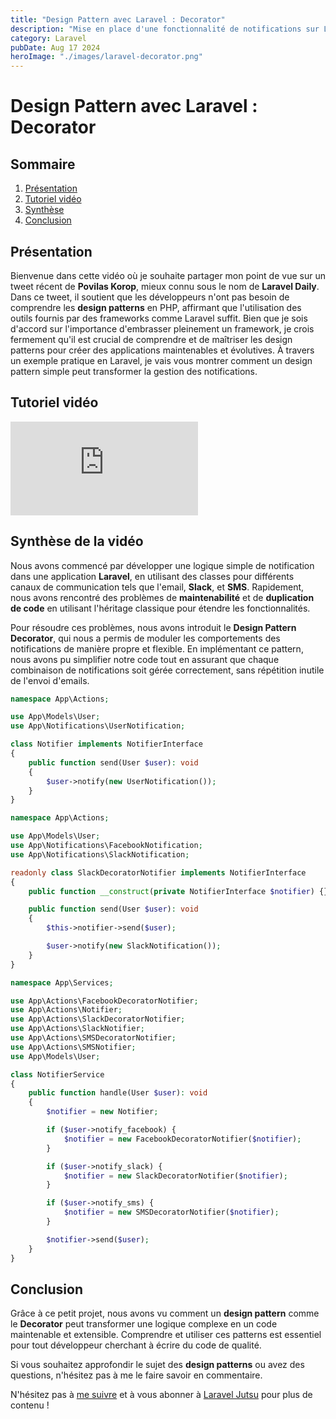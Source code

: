 ```yaml
---
title: "Design Pattern avec Laravel : Decorator"
description: "Mise en place d'une fonctionnalité de notifications sur Laravel avec le design pattern Decorator."
category: Laravel
pubDate: Aug 17 2024
heroImage: "./images/laravel-decorator.png"
---
```


# Design Pattern avec Laravel : Decorator

## Sommaire
1. [Présentation](#presentation)
2. [Tutoriel vidéo](#tutorielvideo)
3. [Synthèse](#synthese)
4. [Conclusion](#conclusion)

## Présentation <a name="presentation"></a>

Bienvenue dans cette vidéo où je souhaite partager mon point de vue sur un tweet récent de **Povilas Korop**, mieux connu sous le nom de **Laravel Daily**. Dans ce tweet, il soutient que les développeurs n'ont pas besoin de comprendre les **design patterns** en PHP, affirmant que l'utilisation des outils fournis par des frameworks comme Laravel suffit. Bien que je sois d'accord sur l'importance d'embrasser pleinement un framework, je crois fermement qu'il est crucial de comprendre et de maîtriser les design patterns pour créer des applications maintenables et évolutives. À travers un exemple pratique en Laravel, je vais vous montrer comment un design pattern simple peut transformer la gestion des notifications.

## Tutoriel vidéo <a name="tutorielvideo"></a>

<iframe class="w-full aspect-video" src="https://www.youtube.com/embed/v3myW1CwFHA" loading="lazy" frameborder="0" allowfullscreen></iframe>

## Synthèse de la vidéo <a name="synthese"></a>

Nous avons commencé par développer une logique simple de notification dans une application **Laravel**, en utilisant des classes pour différents canaux de communication tels que l'email, **Slack**, et **SMS**. Rapidement, nous avons rencontré des problèmes de **maintenabilité** et de **duplication de code** en utilisant l'héritage classique pour étendre les fonctionnalités.

Pour résoudre ces problèmes, nous avons introduit le **Design Pattern Decorator**, qui nous a permis de moduler les comportements des notifications de manière propre et flexible. En implémentant ce pattern, nous avons pu simplifier notre code tout en assurant que chaque combinaison de notifications soit gérée correctement, sans répétition inutile de l'envoi d'emails.

```php
namespace App\Actions;

use App\Models\User;
use App\Notifications\UserNotification;

class Notifier implements NotifierInterface
{
    public function send(User $user): void
    {
        $user->notify(new UserNotification());
    }
}
```

```php
namespace App\Actions;

use App\Models\User;
use App\Notifications\FacebookNotification;
use App\Notifications\SlackNotification;

readonly class SlackDecoratorNotifier implements NotifierInterface
{
    public function __construct(private NotifierInterface $notifier) {}

    public function send(User $user): void
    {
        $this->notifier->send($user);

        $user->notify(new SlackNotification());
    }
}
```

```php
namespace App\Services;

use App\Actions\FacebookDecoratorNotifier;
use App\Actions\Notifier;
use App\Actions\SlackDecoratorNotifier;
use App\Actions\SlackNotifier;
use App\Actions\SMSDecoratorNotifier;
use App\Actions\SMSNotifier;
use App\Models\User;

class NotifierService
{
    public function handle(User $user): void
    {
        $notifier = new Notifier;

        if ($user->notify_facebook) {
            $notifier = new FacebookDecoratorNotifier($notifier);
        }

        if ($user->notify_slack) {
            $notifier = new SlackDecoratorNotifier($notifier);
        }

        if ($user->notify_sms) {
            $notifier = new SMSDecoratorNotifier($notifier);
        }

        $notifier->send($user);
    }
}
```

## Conclusion <a name="conclusion"></a>

Grâce à ce petit projet, nous avons vu comment un **design pattern** comme le **Decorator** peut transformer une logique complexe en un code maintenable et extensible. Comprendre et utiliser ces patterns est essentiel pour tout développeur cherchant à écrire du code de qualité.

Si vous souhaitez approfondir le sujet des **design patterns** ou avez des questions, n'hésitez pas à me le faire savoir en commentaire.

N'hésitez pas à [me suivre](https://twitter.com/LaravelJutsu) et à vous abonner à [Laravel Jutsu](https://www.youtube.com/@LaravelJutsu) pour plus de contenu !
